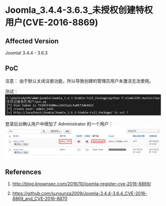 # Joomla_3.4.4-3.6.3_未授权创建特权用户(CVE-2016-8869)

## Affected Version

Joomla! 3.4.4 - 3.6.3

## PoC

注意： 由于默认关闭注册功能，所以导致创建的管理员用户未激活无法使用。

测试：
![](Joomla_3.4.4-3.6.3_未授权创建特权用户(CVE-2016-8869)/poc.png)

登录后台确认用户中增加了 Administrator 的一个用户：
![](Joomla_3.4.4-3.6.3_未授权创建特权用户(CVE-2016-8869)/poc_res.png)

## References

1. http://blog.knownsec.com/2016/10/joomla-register-cve-2016-8869/

2. https://github.com/sunsunza2009/Joomla-3.4.4-3.6.4_CVE-2016-8869_and_CVE-2016-8870